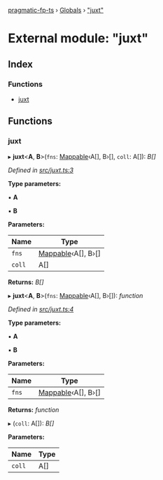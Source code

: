 [pragmatic-fp-ts](../README.md) › [Globals](../globals.md) › ["juxt"](_juxt_.md)

# External module: "juxt"

## Index

### Functions

* [juxt](_juxt_.md#juxt)

## Functions

###  juxt

▸ **juxt**<**A**, **B**>(`fns`: [Mappable](_types_.md#mappable)‹A[], B›[], `coll`: A[]): *B[]*

*Defined in [src/juxt.ts:3](https://github.com/hermann-p/pragmatic-fp-ts/blob/d50fca4/src/juxt.ts#L3)*

**Type parameters:**

▪ **A**

▪ **B**

**Parameters:**

Name | Type |
------ | ------ |
`fns` | [Mappable](_types_.md#mappable)‹A[], B›[] |
`coll` | A[] |

**Returns:** *B[]*

▸ **juxt**<**A**, **B**>(`fns`: [Mappable](_types_.md#mappable)‹A[], B›[]): *function*

*Defined in [src/juxt.ts:4](https://github.com/hermann-p/pragmatic-fp-ts/blob/d50fca4/src/juxt.ts#L4)*

**Type parameters:**

▪ **A**

▪ **B**

**Parameters:**

Name | Type |
------ | ------ |
`fns` | [Mappable](_types_.md#mappable)‹A[], B›[] |

**Returns:** *function*

▸ (`coll`: A[]): *B[]*

**Parameters:**

Name | Type |
------ | ------ |
`coll` | A[] |
